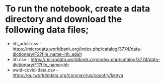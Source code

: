 # To run the notebook, create a data directory and download the following data files;
- hh_adult.csv - https://microdata.worldbank.org/index.php/catalog/3774/data-dictionary/F2?file_name=hh_adult
- hh.csv - https://microdata.worldbank.org/index.php/catalog/3774/data-dictionary/F1?file_name=hh
- owid-covid-data.csv - https://ourworldindata.org/coronavirus/country/kenya
